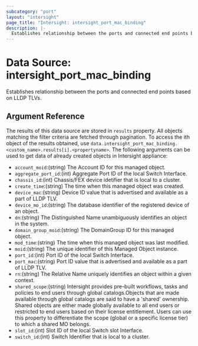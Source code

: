 ```yaml
---
subcategory: "port"
layout: "intersight"
page_title: "Intersight: intersight_port_mac_binding"
description: |-
  Establishes relationship between the ports and connected end points based on LLDP TLVs.
---
```


# Data Source: intersight_port_mac_binding
Establishes relationship between the ports and connected end points based on LLDP TLVs.
## Argument Reference
The results of this data source are stored in `results` property.
All objects matching the filter criteria are fetched through pagination.
To access the ith object of the results obtained, use `data.intersight_port_mac_binding.<custom_name>.results[i].<propertyname>`.
The following arguments can be used to get data of already created objects in Intersight appliance:
* `account_moid`:(string) The Account ID for this managed object. 
* `aggregate_port_id`:(int) Aggregate Port ID of the local Switch Interface. 
* `chassis_id`:(int) Chassis/FEX device idetifier that is local to a cluster. 
* `create_time`:(string) The time when this managed object was created. 
* `device_mac`:(string) Device ID value that is advertised and available as a part of LLDP TLV. 
* `device_mo_id`:(string) The database identifier of the registered device of an object. 
* `dn`:(string) The Distinguished Name unambiguously identifies an object in the system. 
* `domain_group_moid`:(string) The DomainGroup ID for this managed object. 
* `mod_time`:(string) The time when this managed object was last modified. 
* `moid`:(string) The unique identifier of this Managed Object instance. 
* `port_id`:(int) Port ID of the local Switch Interface. 
* `port_mac`:(string) Port ID value that is advertised and available as a part of LLDP TLV. 
* `rn`:(string) The Relative Name uniquely identifies an object within a given context. 
* `shared_scope`:(string) Intersight provides pre-built workflows, tasks and policies to end users through global catalogs.Objects that are made available through global catalogs are said to have a 'shared' ownership. Shared objects are either made globally available to all end users or restricted to end users based on their license entitlement. Users can use this property to differentiate the scope (global or a specific license tier) to which a shared MO belongs. 
* `slot_id`:(int) Slot ID of the local Switch slot Interface. 
* `switch_id`:(int) Switch Identifier that is local to a cluster. 
 